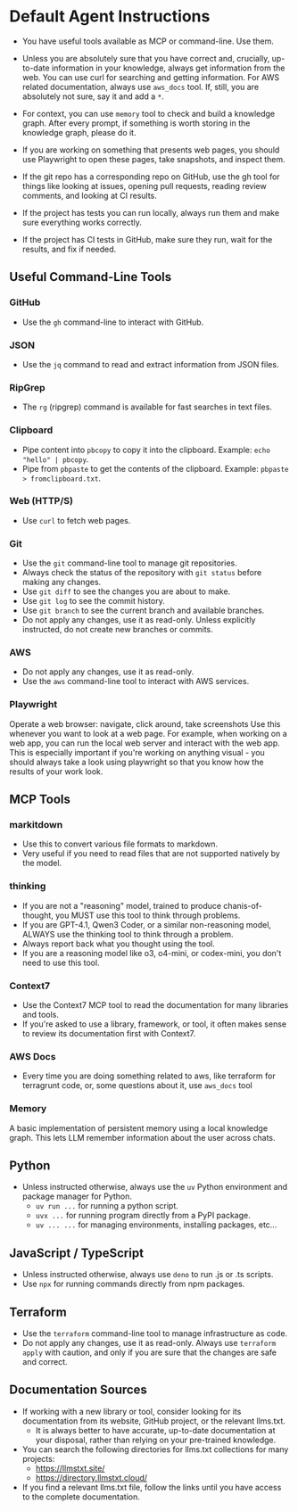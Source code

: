 # Default Agent Instructions

- You have useful tools available as MCP or command-line. Use them.

- Unless you are absolutely sure that you have correct and, crucially, up-to-date information in your knowledge, always get information from the web. You can use curl for searching and getting information. For AWS related documentation, always use `aws_docs` tool. If, still, you are absolutely not sure, say it and add a `*`.
- For context, you can use `memory` tool to check and build a knowledge graph. After every prompt, if something is worth storing in the knowledge graph, please do it.
- If you are working on something that presents web pages, you should use Playwright to open these pages, take snapshots, and inspect them.
- If the git repo has a corresponding repo on GitHub, use the gh tool for things like looking at issues, opening pull requests, reading review comments, and looking at CI results.
- If the project has tests you can run locally, always run them and make sure everything works correctly.
- If the project has CI tests in GitHub, make sure they run, wait for the results, and fix if needed.

## Useful Command-Line Tools

### GitHub
- Use the `gh` command-line to interact with GitHub.

### JSON
- Use the `jq` command to read and extract information from JSON files.

### RipGrep
- The `rg` (ripgrep) command is available for fast searches in text files.

### Clipboard
- Pipe content into `pbcopy` to copy it into the clipboard. Example: `echo "hello" | pbcopy`.
- Pipe from `pbpaste` to get the contents of the clipboard. Example: `pbpaste > fromclipboard.txt`.

### Web (HTTP/S)
- Use `curl` to fetch web pages.

### Git
- Use the `git` command-line tool to manage git repositories.
- Always check the status of the repository with `git status` before making any changes.
- Use `git diff` to see the changes you are about to make.
- Use `git log` to see the commit history.
- Use `git branch` to see the current branch and available branches.
- Do not apply any changes, use it as read-only. Unless explicitly instructed, do not create new branches or commits.

### AWS
- Do not apply any changes, use it as read-only.
- Use the `aws` command-line tool to interact with AWS services.

### Playwright
Operate a web browser: navigate, click around, take screenshots
Use this whenever you want to look at a web page. For example, when working on a web app, you can run the local web server and interact with the web app.
This is especially important if you're working on anything visual - you should always take a look using playwright so that you know how the results of your work look.

## MCP Tools

### markitdown
- Use this to convert various file formats to markdown.
- Very useful if you need to read files that are not supported natively by the model.

### thinking
- If you are not a "reasoning" model, trained to produce chanis-of-thought, you MUST use this tool to think through problems.
- If you are GPT-4.1, Qwen3 Coder, or a similar non-reasoning model, ALWAYS use the thinking tool to think through a problem.
- Always report back what you thought using the tool.
- If you are a reasoning model like o3, o4-mini, or codex-mini, you don't need to use this tool.

### Context7
- Use the Context7 MCP tool to read the documentation for many libraries and tools.
- If you're asked to use a library, framework, or tool, it often makes sense to review its documentation first with Context7.

### AWS Docs
- Every time you are doing something related to aws, like terraform for terragrunt code, or, some questions about it, use `aws_docs` tool

### Memory
A basic implementation of persistent memory using a local knowledge graph. This lets LLM remember information about the user across chats.

## Python
- Unless instructed otherwise, always use the `uv` Python environment and package manager for Python.
  - `uv run ...` for running a python script.
  - `uvx ...` for running program directly from a PyPI package.
  - `uv ... ...` for managing environments, installing packages, etc...

## JavaScript / TypeScript
- Unless instructed otherwise, always use `deno` to run .js or .ts scripts.
- Use `npx` for running commands directly from npm packages.

## Terraform
- Use the `terraform` command-line tool to manage infrastructure as code.
- Do not apply any changes, use it as read-only. Always use `terraform apply` with caution, and only if you are sure that the changes are safe and correct.

## Documentation Sources
- If working with a new library or tool, consider looking for its documentation from its website, GitHub project, or the relevant llms.txt.
  - It is always better to have accurate, up-to-date documentation at your disposal, rather than relying on your pre-trained knowledge.
- You can search the following directories for llms.txt collections for many projects:
  - https://llmstxt.site/
  - https://directory.llmstxt.cloud/
- If you find a relevant llms.txt file, follow the links until you have access to the complete documentation.
